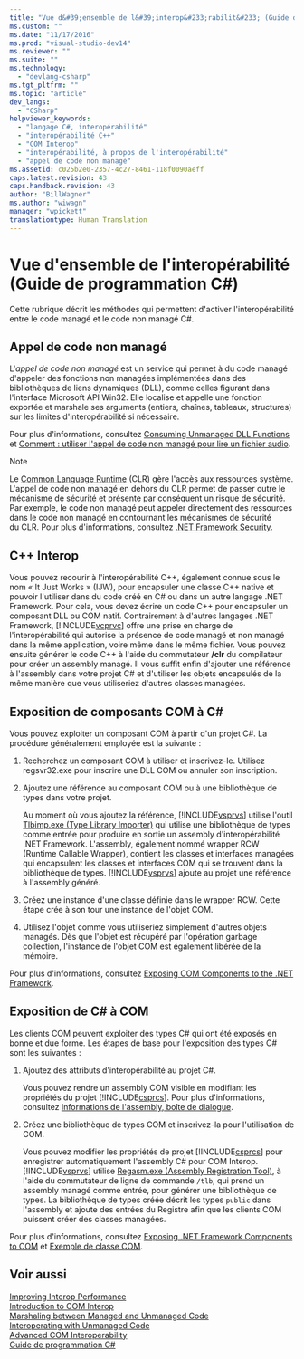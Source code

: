 ```yaml
---
title: "Vue d&#39;ensemble de l&#39;interop&#233;rabilit&#233; (Guide de programmation C#) | Microsoft Docs"
ms.custom: ""
ms.date: "11/17/2016"
ms.prod: "visual-studio-dev14"
ms.reviewer: ""
ms.suite: ""
ms.technology: 
  - "devlang-csharp"
ms.tgt_pltfrm: ""
ms.topic: "article"
dev_langs: 
  - "CSharp"
helpviewer_keywords: 
  - "langage C#, interopérabilité"
  - "interopérabilité C++"
  - "COM Interop"
  - "interopérabilité, à propos de l'interopérabilité"
  - "appel de code non managé"
ms.assetid: c025b2e0-2357-4c27-8461-118f0090aeff
caps.latest.revision: 43
caps.handback.revision: 43
author: "BillWagner"
ms.author: "wiwagn"
manager: "wpickett"
translationtype: Human Translation
---
```

# Vue d&#39;ensemble de l&#39;interop&#233;rabilit&#233; (Guide de programmation C#)
Cette rubrique décrit les méthodes qui permettent d'activer l'interopérabilité entre le code managé et le code non managé C\#.  
  
## Appel de code non managé  
 L'*appel de code non managé* est un service qui permet à du code managé d'appeler des fonctions non managées implémentées dans des bibliothèques de liens dynamiques \(DLL\), comme celles figurant dans l'interface Microsoft API Win32.  Elle localise et appelle une fonction exportée et marshale ses arguments \(entiers, chaînes, tableaux, structures\) sur les limites d'interopérabilité si nécessaire.  
  
 Pour plus d'informations, consultez [Consuming Unmanaged DLL Functions](../Topic/Consuming%20Unmanaged%20DLL%20Functions.md) et [Comment : utiliser l'appel de code non managé pour lire un fichier audio](../../../csharp/programming-guide/interop/how-to-use-platform-invoke-to-play-a-wave-file.md).  
  
> [!NOTE]
>  Le [Common Language Runtime](../Topic/Common%20Language%20Runtime%20\(CLR\).md) \(CLR\) gère l'accès aux ressources système.  L'appel de code non managé en dehors du CLR permet de passer outre le mécanisme de sécurité et présente par conséquent un risque de sécurité.  Par exemple, le code non managé peut appeler directement des ressources dans le code non managé en contournant les mécanismes de sécurité du CLR.  Pour plus d'informations, consultez [.NET Framework Security](http://go.microsoft.com/fwlink/?LinkId=37122).  
  
## C\+\+ Interop  
 Vous pouvez recourir à l'interopérabilité C\+\+, également connue sous le nom « It Just Works » \(IJW\), pour encapsuler une classe C\+\+ native et pouvoir l'utiliser dans du code créé en C\# ou dans un autre langage .NET Framework.  Pour cela, vous devez écrire un code C\+\+ pour encapsuler un composant DLL ou COM natif.  Contrairement à d'autres langages .NET Framework, [!INCLUDE[vcprvc](../../../csharp/programming-guide/interop/includes/vcprvc_md.md)] offre une prise en charge de l'interopérabilité qui autorise la présence de code managé et non managé dans la même application, voire même dans le même fichier.  Vous pouvez ensuite générer le code C\+\+ à l'aide du commutateur **\/clr** du compilateur pour créer un assembly managé.  Il vous suffit enfin d'ajouter une référence à l'assembly dans votre projet C\# et d'utiliser les objets encapsulés de la même manière que vous utiliseriez d'autres classes managées.  
  
## Exposition de composants COM à C\#  
 Vous pouvez exploiter un composant COM à partir d'un projet C\#.  La procédure généralement employée est la suivante :  
  
1.  Recherchez un composant COM à utiliser et inscrivez\-le.  Utilisez regsvr32.exe pour inscrire une DLL COM ou annuler son inscription.  
  
2.  Ajoutez une référence au composant COM ou à une bibliothèque de types dans votre projet.  
  
     Au moment où vous ajoutez la référence, [!INCLUDE[vsprvs](../../../csharp/includes/vsprvs_md.md)] utilise l'outil [Tlbimp.exe \(Type Library Importer\)](../Topic/Tlbimp.exe%20\(Type%20Library%20Importer\).md) qui utilise une bibliothèque de types comme entrée pour produire en sortie un assembly d'interopérabilité .NET Framework.  L'assembly, également nommé wrapper RCW \(Runtime Callable Wrapper\), contient les classes et interfaces managées qui encapsulent les classes et interfaces COM qui se trouvent dans la bibliothèque de types.  [!INCLUDE[vsprvs](../../../csharp/includes/vsprvs_md.md)] ajoute au projet une référence à l'assembly généré.  
  
3.  Créez une instance d'une classe définie dans le wrapper RCW.  Cette étape crée à son tour une instance de l'objet COM.  
  
4.  Utilisez l'objet comme vous utiliseriez simplement d'autres objets managés.  Dès que l'objet est récupéré par l'opération garbage collection, l'instance de l'objet COM est également libérée de la mémoire.  
  
 Pour plus d'informations, consultez [Exposing COM Components to the .NET Framework](../Topic/Exposing%20COM%20Components%20to%20the%20.NET%20Framework.md).  
  
## Exposition de C\# à COM  
 Les clients COM peuvent exploiter des types C\# qui ont été exposés en bonne et due forme.  Les étapes de base pour l'exposition des types C\# sont les suivantes :  
  
1.  Ajoutez des attributs d'interopérabilité au projet C\#.  
  
     Vous pouvez rendre un assembly COM visible en modifiant les propriétés du projet [!INCLUDE[csprcs](../../../csharp/includes/csprcs_md.md)].  Pour plus d'informations, consultez [Informations de l'assembly, boîte de dialogue](/visual-studio/ide/reference/assembly-information-dialog-box).  
  
2.  Créez une bibliothèque de types COM et inscrivez\-la pour l'utilisation de COM.  
  
     Vous pouvez modifier les propriétés de projet [!INCLUDE[csprcs](../../../csharp/includes/csprcs_md.md)] pour enregistrer automatiquement l'assembly C\# pour COM Interop.  [!INCLUDE[vsprvs](../../../csharp/includes/vsprvs_md.md)] utilise [Regasm.exe \(Assembly Registration Tool\)](../Topic/Regasm.exe%20\(Assembly%20Registration%20Tool\).md), à l'aide du commutateur de ligne de commande `/tlb`, qui prend un assembly managé comme entrée, pour générer une bibliothèque de types.  La bibliothèque de types créée décrit les types `public` dans l'assembly et ajoute des entrées du Registre afin que les clients COM puissent créer des classes managées.  
  
 Pour plus d'informations, consultez [Exposing .NET Framework Components to COM](../Topic/Exposing%20.NET%20Framework%20Components%20to%20COM.md) et [Exemple de classe COM](../../../csharp/programming-guide/interop/example-com-class.md).  
  
## Voir aussi  
 [Improving Interop Performance](http://go.microsoft.com/fwlink/?LinkId=99564)   
 [Introduction to COM Interop](http://go.microsoft.com/fwlink/?LinkId=112406)   
 [Marshaling between Managed and Unmanaged Code](http://go.microsoft.com/fwlink/?LinkId=112398)   
 [Interoperating with Unmanaged Code](../Topic/Interoperating%20with%20Unmanaged%20Code.md)   
 [Advanced COM Interoperability](http://msdn.microsoft.com/fr-fr/3ada36e5-2390-4d70-b490-6ad8de92f2fb)   
 [Guide de programmation C\#](../../../csharp/programming-guide/index.md)